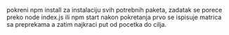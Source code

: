 pokreni npm install za instalaciju svih potrebnih paketa,
zadatak se porece preko node index.js ili npm start nakon
pokretanja prvo se ispisuje matrica sa preprekama a zatim
najkraci put od pocetka do cilja.
